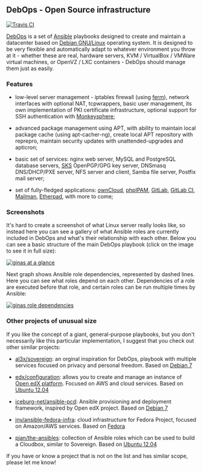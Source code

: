 ## DebOps - Open Source infrastructure

[![Travis CI](https://travis-ci.org/ginas/ginas.png?branch=master)](https://travis-ci.org/ginas/ginas)

[DebOps](http://debops.org/) is a set of [Ansible](http://ansible.com/) playbooks designed to create
and maintain a datacenter based on [Debian GNU/Linux](http://debian.org/)
operating system. It is designed to be very flexible and automatically adapt
to whatever environment you throw at it - whether these are real, hardware
servers, KVM / VirtualBox / VMWare virtual machines, or OpenVZ / LXC
containers - DebOps should manage them just as easily.

### Features

- low-level server management - iptables firewall (using
  [ferm](http://ferm.foo-projects.org/)), network interfaces with optional NAT,
  tcpwrappers, basic user management, its own implementation of PKI certificate
  infrastructure, optional support for SSH authentication with
  [Monkeysphere](http://monkeysphere.info/);

- advanced package management using APT, with ability to maintain local
  package cache (using apt-cacher-ng), create local APT repository with
  reprepro, maintain security updates with unattended-upgrades and apticron;

- basic set of services: nginx web server, MySQL and PostgreSQL database
  servers, [SKS](http://www.keysigning.org/sks/) OpenPGP/GPG key server, DNSmasq
  DNS/DHCP/PXE server, NFS server and client, Samba file server, Postfix mail
  server;

- set of fully-fledged applications: [ownCloud](http://owncloud.org/),
  [phpIPAM](http://phpipam.net/), [GitLab](http://gitlab.org/),
  [GitLab CI](https://www.gitlab.com/gitlab-ci/),
  [Mailman](http://list.org/), [Etherpad](http://etherpad.org/),
  with more to come;

### Screenshots

It's hard to create a screenshot of what Linux server really looks like, so
instead here you can see a gallery of what Ansible roles are currently
included in DebOps and what's their relationship with each other. Below you can
see a basic structure of the main DebOps playbook (click on the image to see
it in full size):

[![ginas at a glance](http://i.imgur.com/4fsJiRI.png)](http://i.imgur.com/4fsJiRI.png)

Next graph shows Ansible role dependencies, represented by dashed lines. Here
you can see what roles depend on each other. Dependencies of a role are
executed before that role, and certain roles can be run multiple times by
Ansible:

[![ginas role dependencies](http://i.imgur.com/DeMRCSp.png)](http://i.imgur.com/DeMRCSp.png)

### Other projects of unusual size

If you like the concept of a giant, general-purpose playbooks, but you don't
necessarily like this particular implementation, I suggest that you check out
other similar projects:

- [al3x/sovereign](https://github.com/al3x/sovereign): an orginal inspiration
  for DebOps, playbook with multiple services focused on privacy and personal
  freedom. Based on [Debian 7](https://www.debian.org/releases/wheezy/)

- [edx/configuration](https://github.com/edx/configuration): allows you to
  create and manage an instance of [Open edX platform](http://code.edx.org/).
  Focused on AWS and cloud services. Based on [Ubuntu
  12.04](http://releases.ubuntu.com/12.04/)

- [iceburg-net/ansible-pcd](https://github.com/iceburg-net/ansible-pcd):
  Ansible provisioning and deployment framework, inspired by Open edX
  project. Based on [Debian 7](https://www.debian.org/releases/wheezy/)

- [jnv/ansible-fedora-infra](https://github.com/jnv/ansible-fedora-infra):
  cloud infrastructure for Fedora Project, focused on Amazon/AWS services.
  Based on [Fedora](https://fedoraproject.org/)

- [pjan/the-ansibles](https://github.com/pjan/the-ansibles): collection of
  Ansible roles which can be used to build a Cloudbox, similar to Sovereign.
  Based on [Ubuntu 12.04](http://releases.ubuntu.com/12.04/)

If you have or know a project that is not on the list and has similar scope,
please let me know!

